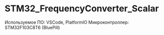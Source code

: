# STM32_FrequencyConverter_Scalar

Используемое ПО: VSCode, PlatformIO
Микроконтроллер: STM32F103C8T6 (BluePill)

